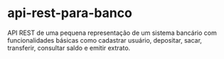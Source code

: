 # api-rest-para-banco
API REST de uma pequena representação de um sistema bancário com funcionalidades básicas como cadastrar usuário, depositar, sacar, transferir, consultar saldo e emitir extrato.
